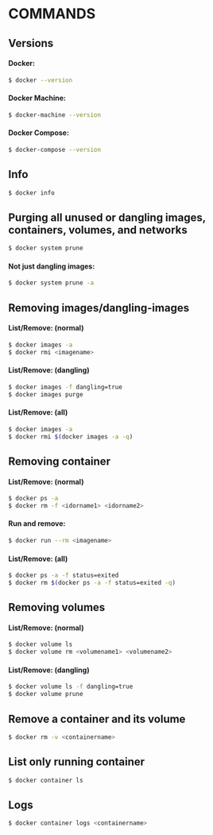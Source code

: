 # COMMANDS
## Versions
#### Docker:

```sh
$ docker --version
```

#### Docker Machine:

```sh
$ docker-machine --version
```

#### Docker Compose:

```sh
$ docker-compose --version
```

## Info

```sh
$ docker info
```

## Purging all unused or dangling images, containers, volumes, and networks

```sh
$ docker system prune
```

#### Not just dangling images:

```sh
$ docker system prune -a
```

## Removing images/dangling-images
#### List/Remove: (normal)

```sh
$ docker images -a
$ docker rmi <imagename>
```

#### List/Remove: (dangling)

```sh
$ docker images -f dangling=true
$ docker images purge
```

#### List/Remove: (all)

```sh
$ docker images -a
$ docker rmi $(docker images -a -q)
```

## Removing container
#### List/Remove: (normal)

```sh
$ docker ps -a
$ docker rm -f <idorname1> <idorname2>
```

#### Run and remove:

```sh
$ docker run --rm <imagename>
```

#### List/Remove: (all)

```sh
$ docker ps -a -f status=exited
$ docker rm $(docker ps -a -f status=exited -q)
```

## Removing volumes
#### List/Remove: (normal)

```sh
$ docker volume ls
$ docker volume rm <volumename1> <volumename2>
```

#### List/Remove: (dangling)

```sh
$ docker volume ls -f dangling=true
$ docker volume prune
```

## Remove a container and its volume

```sh
$ docker rm -v <containername>
```

## List only running container

```sh
$ docker container ls
```

## Logs

```sh
$ docker container logs <containername>
```
